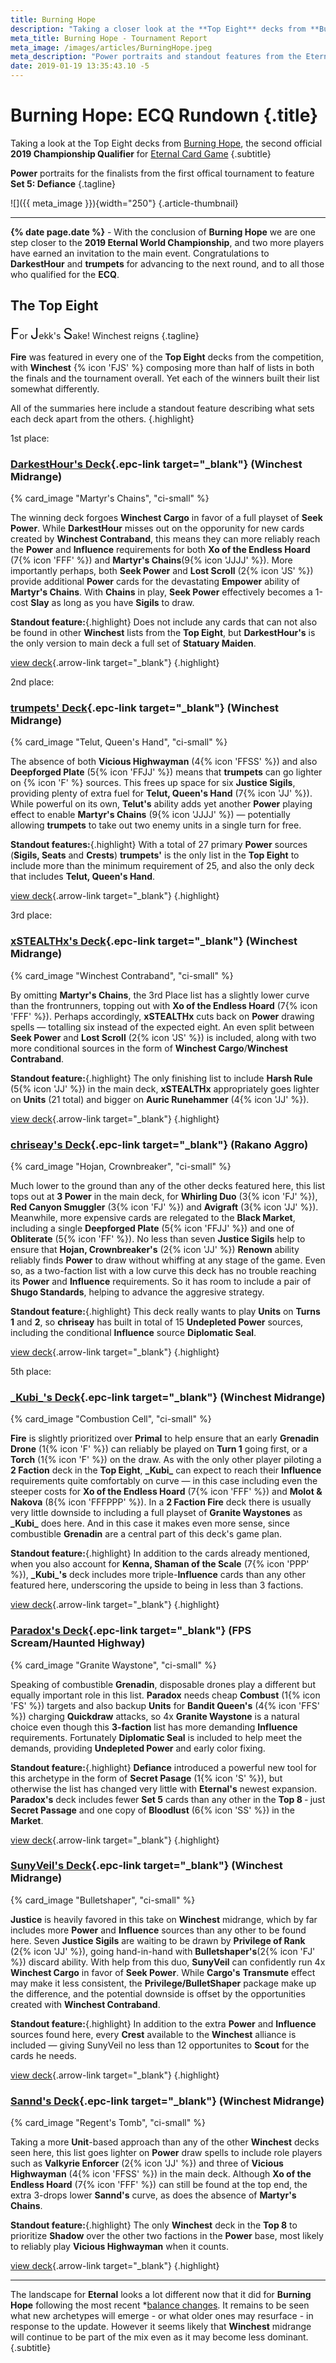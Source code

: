 ```yaml
---
title: Burning Hope
description: "Taking a closer look at the **Top Eight** decks from **Burning Hope**. **Fire** was featured in every one, with **Winchest** composing more than half of lists in both the finals and the tournament overall. Yet each of the winners built their deck differently. All of the summaries here include a standout feature describing what sets each deck apart from the others."
meta_title: Burning Hope - Tournament Report
meta_image: /images/articles/BurningHope.jpeg
meta_description: "Power portraits and standout features from the Eternal Championship Qualifier: Burning Hope"
date: 2019-01-19 13:35:43.10 -5
---
```

# Burning Hope: ECQ Rundown {.title}

Taking a look at the Top Eight decks from [Burning Hope][], the second official **2019 Championship Qualifier** for [Eternal Card Game][] {.subtitle}

  [Burning Hope]: https://www.direwolfdigital.com/news/eternal-championship-qualifier-burning-hope/ "Eternal Championship Qualifier: Burning Hope"
  [Eternal Card Game]: https://www.direwolfdigital.com/eternal/

**Power** portraits for the finalists from the first offical tournament to feature **Set 5: Defiance** {.tagline}

![]({{ meta_image }}){width="250"}
{.article-thumbnail}

----

**{% date page.date %}** - With the conclusion of **Burning Hope** we are one step closer to the **2019 Eternal World Championship**, and two more players have earned an invitation to the main event. Congratulations to **DarkestHour** and **trumpets** for advancing to the next round, and to all those who qualified for the **ECQ**.

## The Top Eight

<span style="font-size: 1.7em;">F</span>or 
<span style="font-size: 1.7em;">J</span>ekk's 
<span style="font-size: 1.7em;">S</span>ake! Winchest reigns {.tagline}

**Fire** was featured in every one of the **Top Eight** decks from the competition, with **Winchest** {% icon 'FJS' %} composing more than half of lists in both the finals and the tournament overall. Yet each of the winners built their list somewhat differently.

All of the summaries here include a standout feature describing what sets each deck apart from the others. {.highlight}

<div class="pre-headline first">1st place:</div>

### [DarkestHour's Deck][deck-1]{.epc-link target="_blank"} (Winchest Midrange)

  [deck-1]: https://www.shiftstoned.com/epc/?d=CA4BCA3BDA8BEB4MEBIDBvEEBjMDBBDB-DCB5HECsHEDsICDoIEEzHEE2HEFkBEFmGEFwGEFyGEFvHDpfPEsfTCAABBsFBB9JBF_CBFuDBF1G&t=DarkestHour's%20Deck%20%7BECQ%20Burning%20Hope%7D

{% card_image "Martyr's Chains", "ci-small" %}

The winning deck forgoes **Winchest Cargo** in favor of a full playset of **Seek Power**. While **DarkestHour** misses out on the opporunity for new cards created by **Winchest Contraband**, this means they can more reliably reach the **Power** and **Influence** requirements for both **Xo of the Endless Hoard** (7{% icon 'FFF' %}) and **Martyr's Chains**(9{% icon 'JJJJ' %}). More importantly perhaps, both **Seek Power** and **Lost Scroll** (2{% icon 'JS' %}) provide additional **Power** cards for the devastating **Empower** ability of **Martyr's Chains**. With **Chains** in play, **Seek Power** effectively becomes a 1-cost **Slay** as long as you have **Sigils** to draw.

<!-- 20F, 21J, 21S  A nearly even distribution of F, J and S sources with a total of ten **Crests**. 3x **Quarry** helps to build in some potential cost reducion in addition to card draw. -->

**Standout feature:**{.highlight} Does not include any cards that can not also be found in other **Winchest** lists from the **Top Eight**, but **DarkestHour's** is the only version to main deck a full set of **Statuary Maiden**.

[view deck][deck-1]{.arrow-link target="_blank"}
{.highlight}

<div class="pre-headline second">2nd place:</div>

### [trumpets' Deck][deck-2]{.epc-link target="_blank"} (Winchest Midrange)

  [deck-2]: https://www.shiftstoned.com/epc/?d=CA4BCA3BDA8BEB4MEBIBBtIDBjMDBBGB-DDB5HECsHDDsIDDoICEzHEE2HEFkBEFmGEFwGEFyGEFvHEsfMEsfTCAABBvEBFtCBFuDBF1GBrfB&t=trumpets'%20Deck%20%7BECQ%20Burning%20Hope%7D

{% card_image "Telut, Queen's Hand", "ci-small" %}

The absence of both **Vicious Highwayman** (4{% icon 'FFSS' %}) and also **Deepforged Plate** (5{% icon 'FFJJ' %}) means that **trumpets** can go lighter on {% icon 'F' %} sources. This frees up space for six **Justice Sigils**, providing plenty of extra fuel for **Telut, Queen's Hand** (7{% icon 'JJ' %}). While powerful on its own, **Telut's** ability adds yet another **Power** playing effect to enable **Martyr's Chains** (9{% icon 'JJJJ' %}) &mdash; potentially allowing **trumpets** to take out two enemy units in a single turn for free.

**Standout features:**{.highlight} With a total of 27 primary **Power** sources (**Sigils, Seats** and **Crests**) **trumpets'** is the only list in the **Top Eight** to include more than the minimum requirement of 25, and also the only deck that includes **Telut, Queen's Hand**.

<!-- 17F, 23J, 22S  -->

[view deck][deck-2]{.arrow-link target="_blank"}
{.highlight}

<div class="pre-headline third">3rd place:</div>

### [xSTEALTHx's Deck][deck-3]{.epc-link target="_blank"} (Winchest Midrange)

  [deck-3]: https://www.shiftstoned.com/epc/?d=CA4BDA3BDA8BCB4MEBICBmFDBsFCBtIDBBDB-DCB5HECsHCDzIDDsIDDoIDEzHEE2HDFkBBFtCBF_CEFmGCFwGDFyGCFtHEFvHDpfPEsfTCAABBvEBB9JBBjMBF1GBrfB&t=xSTEALTHx's%20Deck%20%7BECQ%20Burning%20Hope%7D

{% card_image "Winchest Contraband", "ci-small" %}

By omitting **Martyr's Chains**, the 3rd Place list has a slightly lower curve than the frontrunners, topping out with **Xo of the Endless Hoard** (7{% icon 'FFF' %}). Perhaps accordingly, **xSTEALTHx** cuts back on **Power** drawing spells &mdash; totalling six instead of the expected eight. An even split between **Seek Power** and **Lost Scroll** (2{% icon 'JS' %}) is included, along with two more conditional sources in the form of **Winchest Cargo**/**Winchest Contraband**.

<!-- 18F. 20J, 20S - 2 Seek Power, 2 Winchest Cargo, 2 Lost scroll. No chains. -->

**Standout feature:**{.highlight} The only finishing list to include **Harsh Rule** (5{% icon 'JJ' %}) in the main deck, **xSTEALTHx** appropriately goes lighter on **Units** (21 total) and bigger on **Auric Runehammer** (4{% icon 'JJ' %}).

[view deck][deck-3]{.arrow-link target="_blank"}
{.highlight}

### [chriseay's Deck][deck-4]{.epc-link target="_blank"} (Rakano Aggro)

  [deck-4]: https://www.shiftstoned.com/epc/?d=EA4BEBNEBOCBXEBmEEBIEBiEEBrNEB6JEBpNEBBHB-DED-HEE5DCEBEF2CEF_CEFlGEFmGCAABBwBBBgEBBvEBB9JBEhD&t=chriseay's%20Deck%20%7BECQ%20Burning%20Hope%7D

{% card_image "Hojan, Crownbreaker", "ci-small" %}

Much lower to the ground than any of the other decks featured here, this list tops out at **3 Power** in the main deck, for **Whirling Duo** (3{% icon 'FJ' %}), **Red Canyon Smuggler** (3{% icon 'FJ' %}) and **Avigraft** (3{% icon 'JJ' %}). Meanwhile, more expensive cards are relegated to the **Black Market**, including a single **Deepforged Plate** (5{% icon 'FFJJ' %}) and one of **Obliterate** (5{% icon 'FF' %}). No less than seven **Justice Sigils** help to ensure that **Hojan, Crownbreaker's** (2{% icon 'JJ' %}) **Renown** ability reliably finds **Power** to draw without whiffing at any stage of the game. Even so, as a two-faction list with a low curve this deck has no trouble reaching its **Power** and **Influence** requirements. So it has room to include a pair of **Shugo Standards**, helping to advance the aggresive strategy.

**Standout feature:**{.highlight} This deck really wants to play **Units** on **Turns 1** and **2**, so **chriseay** has built in total of 15 **Undepleted Power** sources, including the conditional **Influence** source **Diplomatic Seal**.

[view deck][deck-4]{.arrow-link target="_blank"}
{.highlight}

<div class="pre-headline fifth">5th place:</div>

### [\_Kubi\_'s Deck][deck-5]{.epc-link target="_blank"} (Winchest Midrange)

  [deck-5]: https://www.shiftstoned.com/epc/?d=EA1BEF3GEDMEDlFEDBDF7GDDHEDqIBsfCEB6GGB7FDBBDBdEB4MEBFEE_FEE7FEBIEC6FCFkBCBjHCAABCnGBrfBBDnFBEjFBFtE&t=%C2%A0_Kubi_'s%20Deck%20%7BECQ%20Burning%20Hope%7D

{% card_image "Combustion Cell", "ci-small" %}

<!-- 23F/22P  -->
**Fire** is slightly prioritized over **Primal** to help ensure that an early **Grenadin Drone** (1{% icon 'F' %}) can reliably be played on **Turn 1** going first, or a **Torch** (1{% icon 'F' %}) on the draw. As with the only other player piloting a **2 Faction** deck in the **Top Eight**, **\_Kubi\_** can expect to reach their **Influence** requirements quite comfortably on curve &mdash; in this case including even the steeper costs for **Xo of the Endless Hoard** (7{% icon 'FFF' %}) and **Molot & Nakova** (8{% icon 'FFFPPP' %}).  In a **2 Faction Fire** deck there is usually very little downside to including a full playset of **Granite Waystones** as **\_Kubi\_** does here. And in this case it makes even more sense, since combustible **Grenadin** are a central part of this deck's game plan.

**Standout feature:**{.highlight} In addition to the cards already mentioned, when you also account for **Kenna, Shaman of the Scale** (7{% icon 'PPP' %}), **\_Kubi\_'s** deck includes more triple-**Influence** cards than any other featured here, underscoring the upside to being in less than 3 factions.

[view deck][deck-5]{.arrow-link target="_blank"}
{.highlight}

### [Paradox's Deck][deck-6]{.epc-link target="_blank"} (FPS Scream/Haunted Highway)

  [deck-6]: https://www.shiftstoned.com/epc/?d=EBFEBICB6HBB7HDBlIDBrIEBhNEBjNEBlMDBoMEBpNDB2LDC6FEC7FDDzIEDBBDsIDDrICDqIEEiIEE5EEE5GCElICF6ECAABBoMBB2LBDzIBFzFBsfT&t=Paradox's%20Deck%20%7BECQ%20Burning%20Hope%7D

{% card_image "Granite Waystone", "ci-small" %}

Speaking of combustible **Grenadin**, disposable drones play a different but equally important role in this list. **Paradox** needs cheap **Combust** (1{% icon 'FS' %}) targets and also  backup **Units** for **Bandit Queen's** (4{% icon 'FFS' %}) charging **Quickdraw** attacks, so 4x **Granite Waystone** is a natural choice even though this **3-faction** list has more demanding **Influence** requirements. Fortunately **Diplomatic Seal** is included to help meet the demands, providing **Undepleted Power** and early color fixing.

<!-- 18F/15P/16S - Fire given silght preference for Bandit Queen, Granite Waystone provides 1/1s for Combust and Queen attacks. Diplo seals. -->

**Standout feature:**{.highlight} **Defiance** introduced a powerful new tool for this archetype in the form of **Secret Pasage** (1{% icon 'S' %}), but otherwise the list has changed very little with **Eternal's** newest expansion. **Paradox's** deck includes fewer **Set 5** cards than any other in the **Top 8** &dash; just **Secret Passage** and one copy of **Bloodlust** (6{% icon 'SS' %}) in the **Market**.

[view deck][deck-6]{.arrow-link target="_blank"}
{.highlight}

### [SunyVeil's Deck][deck-7]{.epc-link target="_blank"} (Winchest Midrange)

  [deck-7]: https://www.shiftstoned.com/epc/?d=EA8BEBIBBmFEB9EBBBHB-DBB5HDCsHEDsIEDoIEE0HEEzHEE2HEFkBEFmGEFwGEFyGEFtHEFvHEpfPCsfTCAABBvEBBjMBFuDBF1GBrfB&t=SunyVeil's%20Deck%20%7BECQ%20Burning%20Hope%7D

{% card_image "Bulletshaper", "ci-small" %}

**Justice** is heavily favored in this take on **Winchest** midrange, which by far includes more **Power** and **Influence** sources than any other to be found here. Seven **Justice Sigils** are waiting to be drawn by **Privilege of Rank** (2{% icon 'JJ' %}), going hand-in-hand with **Bulletshaper's**(2{% icon 'FJ' %}) discard ability. With help from this duo, **SunyVeil** can confidently run 4x **Winchest Cargo** in favor of **Seek Power**. While **Cargo's** **Transmute** effect may make it less consistent, the **Privilege/BulletShaper** package make up the difference, and the potential downside is offset by the opportunities created with **Winchest Contraband**.

<!-- 21F, 35J, 21S - Justice heavily favored, Martyr's Cross, Bulletshaper, Lost Scroll, Winchest Cargo, no seek Power, 8 Crests, Privilege of Rank. -->

**Standout feature:**{.highlight} In addition to the extra **Power** and **Influence** sources found here, every **Crest** available to the **Winchest** alliance is included &mdash; giving SunyVeil no less than 12 opportunites to **Scout** for the cards he needs.

[view deck][deck-7]{.arrow-link target="_blank"}
{.highlight}

### [Sannd's Deck][deck-8]{.epc-link target="_blank"} (Winchest Midrange)

  [deck-8]: https://www.shiftstoned.com/epc/?d=EA3BEA8BEBIDB3ECBmFBBvECBtIDBBDB-DDB5HECsHDDzIDDsICDoIDEzHEE2HEFkBEFmGEFyGEFtHEFvHDpfPEsfTCAABBsFBBrNBB9JBF1GBrfB&t=Sannd's%20Deck%20%7BECQ%20Burning%20Hope%7D

{% card_image "Regent's Tomb", "ci-small" %}

Taking a more **Unit**-based approach than any of the other **Winchest** decks seen here, this list goes lighter on **Power** draw spells to include role players such as **Valkyrie Enforcer** (2{% icon 'JJ' %}) and three of **Vicious Highwayman** (4{% icon 'FFSS' %}) in the main deck. Although **Xo of the Endless Hoard** (7{% icon 'FFF' %}) can still be found at the top end, the extra 3-drops lower **Sannd's** curve, as does the absence of **Martyr's Chains**.

<!-- Four Winchest Cargos but no Lost Scrolls. Curve tops out at 7 for Xo and no Martyr's Cross.  -->
**Standout feature:**{.highlight} The only **Winchest** deck in the **Top 8** to prioritize **Shadow** over the other two factions in the **Power** base, most likely to reliably play **Vicious Highwayman** when it counts.

[view deck][deck-8]{.arrow-link target="_blank"}
{.highlight}

----

The landscape for **Eternal** looks a lot different now that it did for **Burning Hope** following the most recent \*[balance changes](https://steamcommunity.com/games/531640/announcements/detail/1690440309949401220). It remains to be seen what new archetypes will emerge - or what older ones may resurface - in response to the update. However it seems likely that **Winchest** midrange will continue to be part of the mix even as it may become less dominant. {.subtitle}